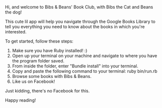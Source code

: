 Hi, and welcome to Bibs & Beans' Book Club, with Bibs the Cat and Beans the dog!

This cute lil app will help you navigate through the Google Books Library to tell you everything you need to know about the books in which you're interested. 

To get started, follow these steps:

1. Make sure you have Ruby installed! :)
2. Open up your terminal on your machine and navigate to where you have the program folder saved.
3. From inside the folder, enter "Bundle install" into your terminal.
4. Copy and paste the following command to your terminal: ruby bin/run.rb
5. Browse some books with Bibs & Beans.
6. Like us on Facebook! 

Just kidding, there's no Facebook for this. 

Happy reading!